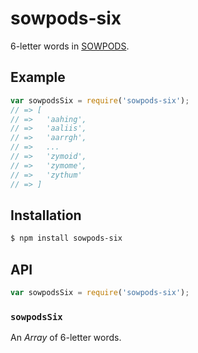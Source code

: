 # sowpods-six

6-letter words in [SOWPODS](https://en.wikipedia.org/wiki/SOWPODS).

## Example

``` javascript
var sowpodsSix = require('sowpods-six');
// => [
// =>   'aahing',
// =>   'aaliis',
// =>   'aarrgh',
// =>   ...
// =>   'zymoid',
// =>   'zymome',
// =>   'zythum'
// => ]
```

## Installation

``` bash
$ npm install sowpods-six
```

## API

``` javascript
var sowpodsSix = require('sowpods-six');
```

### `sowpodsSix`

An _Array_ of 6-letter words.